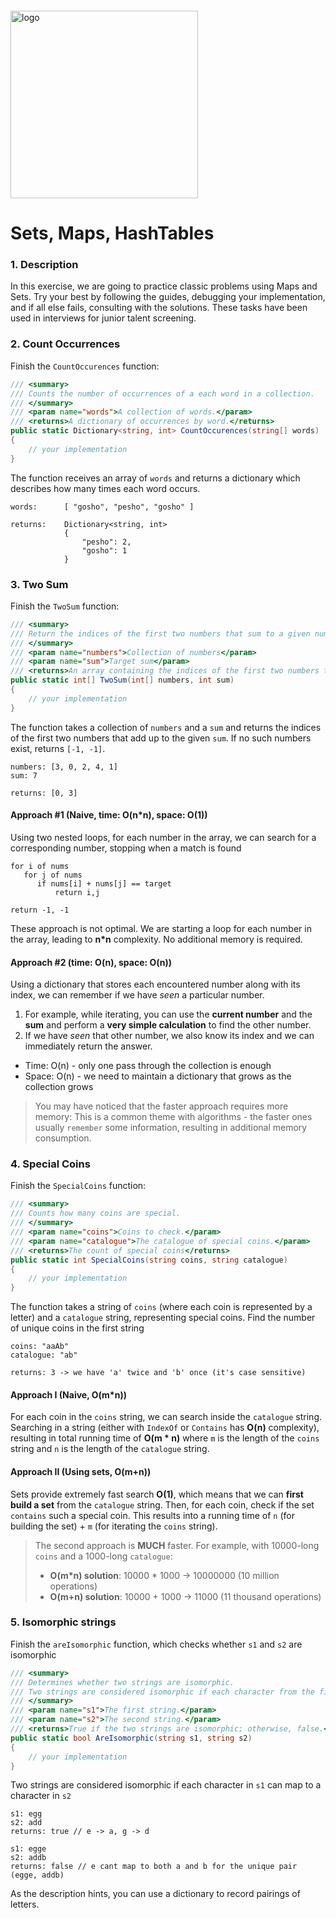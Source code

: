 <img src="https://webassets.telerikacademy.com/images/default-source/logos/telerik-academy.svg)" alt="logo" width="300px" style="margin-top: 20px;"/>

# Sets, Maps, HashTables

### 1. Description 

In this exercise, we are going to practice classic problems using Maps and Sets. Try your best by following the guides, debugging your implementation, and if all else fails, consulting with the solutions. These tasks have been used in interviews for junior talent screening.

### 2. Count Occurrences

Finish the `CountOccurences` function:
```cs
/// <summary>
/// Counts the number of occurrences of a each word in a collection.
/// </summary>
/// <param name="words">A collection of words.</param>
/// <returns>A dictionary of occurrences by word.</returns>
public static Dictionary<string, int> CountOccurences(string[] words)
{
    // your implementation
}
```

The function receives an array of `words` and returns a dictionary which describes how many times each word occurs.

```
words:      [ "gosho", "pesho", "gosho" ]

returns:    Dictionary<string, int> 
            {
                "pesho": 2,
                "gosho": 1
            }
```

### 3. Two Sum 
Finish the `TwoSum` function:

```cs
/// <summary>
/// Return the indices of the first two numbers that sum to a given number.
/// </summary>
/// <param name="numbers">Collection of numbers</param>
/// <param name="sum">Target sum</param>
/// <returns>An array containing the indices of the first two numbers that produce the target sum.</returns>
public static int[] TwoSum(int[] numbers, int sum)
{
    // your implementation
}
```

The function takes a collection of `numbers` and a `sum` and returns the indices of the first two numbers that add up to the given `sum`. If no such numbers exist, returns `[-1, -1]`.
```
numbers: [3, 0, 2, 4, 1]
sum: 7

returns: [0, 3]
```
#### Approach #1 (Naive, time: O(n*n), space: O(1))
Using two nested loops, for each number in the array, we can search for a corresponding number, stopping when a match is found
```pseudo
for i of nums
   for j of nums
      if nums[i] + nums[j] == target
          return i,j

return -1, -1
```
These approach is not optimal. We are starting a loop for each number in the array, leading to **n*n** complexity.
No additional memory is required.

#### Approach #2 (time: O(n), space: O(n))
Using a dictionary that stores each encountered number along with its index, we can remember if we have *seen* a particular number.
1. For example, while iterating, you can use the **current number** and the **sum** and perform a **very simple calculation** to find the other number.
2. If we have *seen* that other number, we also know its index and we can immediately return the answer.

- Time: O(n) - only one pass through the collection is enough
- Space: O(n) - we need to maintain a dictionary that grows as the collection grows

> You may have noticed that the faster approach requires more memory: This is a common theme with algorithms - the faster ones usually `remember` some information, resulting in additional memory consumption.

### 4. Special Coins
Finish the `SpecialCoins` function:

```cs
/// <summary>
/// Counts how many coins are special.
/// </summary>
/// <param name="coins">Coins to check.</param>
/// <param name="catalogue">The catalogue of special coins.</param>
/// <returns>The count of special coins</returns>
public static int SpecialCoins(string coins, string catalogue)
{
    // your implementation
}
```

The function takes a string of `coins` (where each coin is represented by a letter) and a `catalogue` string, representing special coins. Find the number of unique coins in the first string
```
coins: "aaAb"
catalogue: "ab"

returns: 3 -> we have 'a' twice and 'b' once (it's case sensitive)
```
#### Approach I (Naive, O(m*n))
For each coin in the `coins` string, we can search inside the `catalogue` string. Searching in a string (either with `IndexOf` or `Contains` has **O(n)** complexity), resulting in total running time of **O(m * n)** where `m` is the length of the `coins` string and `n` is the length of the `catalogue` string.

#### Approach II (Using sets, O(m+n))
Sets provide extremely fast search **O(1)**, which means that we can **first build a set** from the `catalogue` string.
Then, for each coin, check if the set `contains` such a special coin.
This results into a running time of `n` (for building the set) + `m` (for iterating the `coins` string).

> The second approach is **MUCH** faster. For example, with 10000-long `coins` and a 1000-long `catalogue`:
> - **O(m*n) solution**: 10000 * 1000 -> 10000000 (10 million operations)
> - **O(m+n) solution**: 10000 + 1000 -> 11000 (11 thousand operations)



### 5. Isomorphic strings
Finish the `areIsomorphic` function, which checks whether `s1` and `s2` are isomorphic
```cs
/// <summary>
/// Determines whether two strings are isomorphic. 
/// Two strings are considered isomorphic if each character from the first string can map to a character in the seconds string.
/// </summary>
/// <param name="s1">The first string.</param>
/// <param name="s2">The second string.</param>
/// <returns>True if the two strings are isomorphic; otherwise, false.</returns>
public static bool AreIsomorphic(string s1, string s2)
{
    // your implementation
}
```

Two strings are considered isomorphic if each character in `s1` can map to a character in `s2` 
```
s1: egg
s2: add
returns: true // e -> a, g -> d

s1: egge
s2: addb
returns: false // e cant map to both a and b for the unique pair (egge, addb)
```

As the description hints, you can use a dictionary to record pairings of letters.
